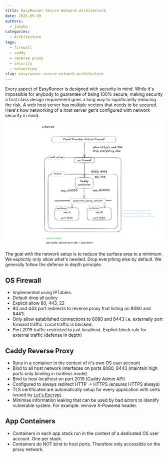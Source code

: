 ```yaml
---
title: EasyRunner Secure Network Architecture
date: 2025-09-09
authors:
  - janaka
categories:
  - Architecture
tags:
  - firewall
  - caddy
  - reverse proxy
  - security
  - networking
slug: easyrunner-secure-network-architecture
---
```


Every aspect of EasyRunner is designed with security in mind. While it's impossible for anybody to guarantee of being 100% secure, making security a first class design requirement goes a long way to significantly reducing the risk. A web host server has multiple vectors that needs to be secured. Here's how networking of a host server get's configured with network security in mind.
<!-- more -->
![EasyRunner Network Architecture Diagram](easyrunner-network-architecture-diagram.png)

The goal with the network setup is to reduce the surface area to a minimum. We explicitly only allow what's needed. Drop everything else by default. We generally follow the defense in depth principle.

## OS Firewall

- Implemented using IPTables.
- Default drop all policy
- Explicit allow 80, 443, 22
- 80 and 443 port redirects to reverse proxy that listing on 8080 and 8443.
- Only allow established connections to 8080 and 8443 i.e. externally port forward traffic. Local traffic is blocked.
- Port 2019 traffic restricted to just localhost. Explicit block rule for external traffic (defense in depth)

## Caddy Reverse Proxy

- Runs in a container in the context of it's own OS user account
- Bind to all host network interfaces on ports 8080, 8443 (maintain high ports only binding in rootless mode)
- Bind to host localhost on port 2019 (Caddy Admin API)
- Configured to always redirect HTTP -> HTTPS (ensures HTTPS always)
- TLS certificated are automatically setup for every application with certs issued by [Let's Encrypt](https://letsencrypt.org/).
- Minimise information leaking that can be used by bad actors to identify vulnerable system. For example: remove X-Powered header.

## App Containers

- Containers in each app stack run in the context of a dedicated OS user account. One per stack.
- Containers do NOT bind to host ports. Therefore only accessible on the proxy network.
